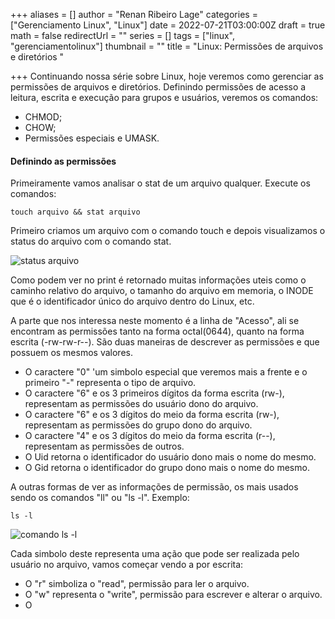 +++
aliases = []
author = "Renan Ribeiro Lage"
categories = ["Gerenciamento Linux", "Linux"]
date = 2022-07-21T03:00:00Z
draft = true
math = false
redirectUrl = ""
series = []
tags = ["linux", "gerenciamentolinux"]
thumbnail = ""
title = "Linux: Permissões de arquivos e diretórios  "

+++
Continuando nossa série sobre Linux, hoje veremos como gerenciar as permissões de arquivos e diretórios. Definindo permissões de acesso a leitura, escrita e execução para grupos e usuários, veremos os comandos:

* CHMOD;
* CHOW;
* Permissões especiais e UMASK.

#### Definindo as permissões

Primeiramente vamos analisar o stat de um arquivo qualquer. Execute os comandos:

    touch arquivo && stat arquivo

Primeiro criamos um arquivo com o comando touch e depois visualizamos o status do arquivo com o comando stat.

![status arquivo](/uploads/stat_arquivo.png "status arquivo")

Como podem ver no print é retornado muitas informações uteis como o caminho relativo do arquivo, o tamanho do arquivo em memoria, o INODE que é o identificador único do arquivo dentro do Linux, etc.

A parte que nos interessa neste momento é a linha de "Acesso", ali se encontram as permissões tanto na forma octal(0644), quanto na forma escrita (-rw-rw-r--). São duas maneiras de descrever as permissões e que possuem os mesmos valores.

* O caractere "0" 'um simbolo especial que veremos mais a frente e o primeiro "-" representa o tipo de arquivo.
* O caractere "6" e os 3 primeiros dígitos da forma escrita (rw-), representam as permissões do usuário  dono do arquivo.
* O caractere "6" e os 3 dígitos do meio da forma escrita (rw-), representam as permissões do grupo dono do arquivo.
* O caractere "4" e os 3 dígitos do meio da forma escrita (r--), representam as permissões de outros.
* O Uid retorna o identificador do usuário dono mais o nome do mesmo.
* O Gid retorna o identificador do grupo dono mais o nome do mesmo.

A outras formas de ver as informações de permissão, os mais usados sendo os comandos "ll" ou "ls -l". Exemplo:

    ls -l

![comando ls -l](/uploads/ls-l.png "comando ls -l")

Cada simbolo deste representa uma ação que pode ser realizada pelo usuário no arquivo, vamos começar vendo a por escrita:

* O "r" simboliza o "read", permissão para ler o arquivo.
* O "w" representa o "write", permissão para escrever e alterar o arquivo.
* O 